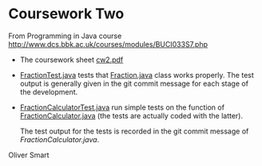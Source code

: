 Coursework Two
==============

From Programming in Java course http://www.dcs.bbk.ac.uk/courses/modules/BUCI033S7.php

- The coursework sheet [cw2.pdf](cw2.pdf) 
- [FractionTest.java](FractionTest.java) tests that [Fraction.java](Fraction.java) class works properly. 
  The test output is generally given in the git commit message for each stage of the development. 
- [FractionCalculatorTest.java](FractionCalculatorTest.java) run simple tests on the function of 
  [FractionCalculator.java](FractionCalculator.java) (the tests are actually coded with the latter).
	
  The test output for the tests is recorded in the git commit message of *FractionCalculator.java*.

Oliver Smart

